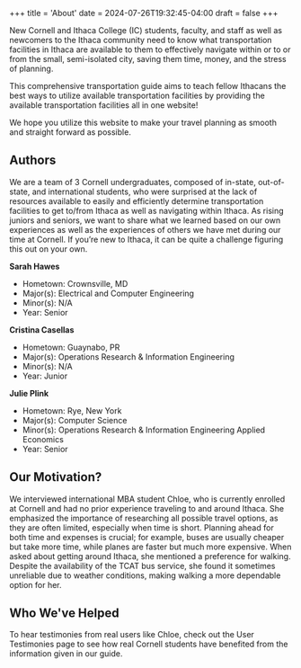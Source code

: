 +++
title = 'About'
date = 2024-07-26T19:32:45-04:00
draft = false
+++

New Cornell and Ithaca College (IC) students, faculty, and staff as well as newcomers to the Ithaca community need to know what transportation facilities in Ithaca are available to them to effectively navigate within or to or from the small, semi-isolated city, saving them time, money, and the stress of planning.

This comprehensive transportation guide aims to teach fellow Ithacans the best ways to utilize available transportation facilities by providing the available transportation facilities all in one website!

We hope you utilize this website to make your travel planning as smooth and straight forward as possible.

## Authors
We are a team of 3 Cornell undergraduates, composed of in-state, out-of-state, and international students, who were surprised at the lack of resources available to easily and efficiently determine transportation facilities to get to/from Ithaca as well as navigating within Ithaca. As rising juniors and seniors, we want to share what we learned based on our own experiences as well as the experiences of others we have met during our time at Cornell. If you’re new to Ithaca, it can be quite a challenge figuring this out on your own.

**Sarah Hawes**
- Hometown: Crownsville, MD
- Major(s): Electrical and Computer Engineering
- Minor(s): N/A
- Year: Senior

**Cristina Casellas**
- Hometown: Guaynabo, PR
- Major(s): Operations Research & Information Engineering
- Minor(s): N/A
- Year: Junior

**Julie Plink**
- Hometown: Rye, New York
- Major(s): Computer Science
- Minor(s): Operations Research & Information Engineering Applied Economics
- Year: Senior

## Our Motivation?
We interviewed international MBA student Chloe, who is currently enrolled at Cornell and had no prior experience traveling to and around Ithaca. She emphasized the importance of researching all possible travel options, as they are often limited, especially when time is short. Planning ahead for both time and expenses is crucial; for example, buses are usually cheaper but take more time, while planes are faster but much more expensive. When asked about getting around Ithaca, she mentioned a preference for walking. Despite the availability of the TCAT bus service, she found it sometimes unreliable due to weather conditions, making walking a more dependable option for her.

## Who We've Helped
To hear testimonies from real users like Chloe, check out the User Testimonies page to see how real Cornell students have benefited from the information given in our guide. 
